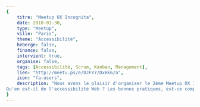 ```yaml
---
{
	titre: "Meetup UX Incognita",
	date: 2018-01-30,
	type: "Meetup",
	ville: "Paris",
	theme: "Accessibilité",
	heberge: false,
	finance: false,
	intervient: true,
	organise: false,
	tags: [Accessibilité, Scrum, Kanban, Management],
	lien: "http://meetu.ps/e/DJFY7/DxHk6/a",
	icon: "fa-users",
	description: "Nous avons le plaisir d'organiser le 2ème Meetup UX Incognita qui aura pour thème l'accessibilité. Nous commençons cette nouvelle année avec quelques questions :
Qu'en est-il de l'accessibilité Web ? Les bonnes pratiques, est-ce compliqué ? Nous aurons pour discuter de ce sujet 3 intervenantes expertes dans le domaine."
}
---
```

